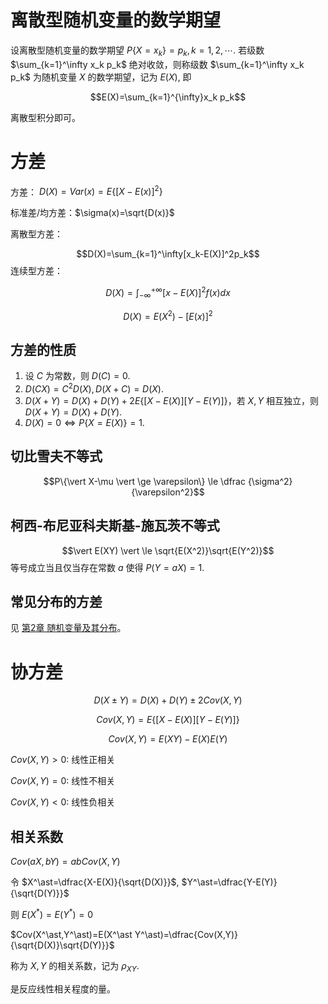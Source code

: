 
# 离散型随机变量的数学期望

设离散型随机变量的数学期望 $P\{X=x_k\}=p_k, k=1, 2, \cdots.$ 若级数  $\sum_{k=1}^\infty x_k p_k$ 绝对收敛，则称级数 $\sum_{k=1}^\infty x_k p_k$ 为随机变量 $X$ 的数学期望，记为 $E(X)$, 即

$$E(X)=\sum_{k=1}^{\infty}x_k p_k$$

离散型积分即可。

# 方差

方差： $D(X)=Var(x)=E\{[X-E(x)]^2\}$

标准差/均方差：$\sigma(x)=\sqrt{D(x)}$

离散型方差：

$$D(X)=\sum_{k=1}^\infty[x_k-E(X)]^2p_k$$
连续型方差：

$$D(X)=\int_{-\infty}^{+\infty}[x-E(X)]^2f(x)dx$$

$$D(X)=E(X^2)-[E(x)]^2$$

## 方差的性质

1. 设 $C$ 为常数，则 $D(C)=0$.
2. $D(CX)=C^2D(X), D(X+C)=D(X)$.
3. $D(X+Y)=D(X)+D(Y)+2E\{[X-E(X)][Y-E(Y)]\}$，若 $X,Y$ 相互独立，则 $D(X+Y)=D(X)+D(Y)$.
4. $D(X)=0 \Leftrightarrow P\{X=E(X)\}=1$.

## 切比雪夫不等式
$$P\{\vert X-\mu \vert \ge \varepsilon\} \le \dfrac {\sigma^2}{\varepsilon^2}$$

## 柯西-布尼亚科夫斯基-施瓦茨不等式

$$\vert E(XY) \vert \le \sqrt{E(X^2)}\sqrt{E(Y^2)}$$等号成立当且仅当存在常数 $a$ 使得 $P(Y=aX)=1$.

## 常见分布的方差

见 [第2章 随机变量及其分布](第2章%20随机变量及其分布.md#常见分布)。
# 协方差

$$D(X\pm Y) = D(X) + D(Y) \pm 2Cov(X,Y)$$

$$Cov(X,Y)=E\{[X-E(X)][Y-E(Y)]\}$$

$$Cov(X,Y)=E(XY)-E(X)E(Y)$$

$Cov(X,Y)>0$: 线性正相关

$Cov(X,Y)=0$: 线性不相关

$Cov(X,Y)<0$: 线性负相关

## 相关系数

$Cov(aX,bY)=abCov(X,Y)$

令 $X^\ast=\dfrac{X-E(X)}{\sqrt{D(X)}}$, $Y^\ast=\dfrac{Y-E(Y)}{\sqrt{D(Y)}}$ 

则 $E(X^\ast)=E(Y^\ast)=0$

$Cov(X^\ast,Y^\ast)=E(X^\ast Y^\ast)=\dfrac{Cov(X,Y)}{\sqrt{D(X)}\sqrt{D(Y)}}$

称为 $X,Y$ 的相关系数，记为 $\rho_{XY}$.

是反应线性相关程度的量。




